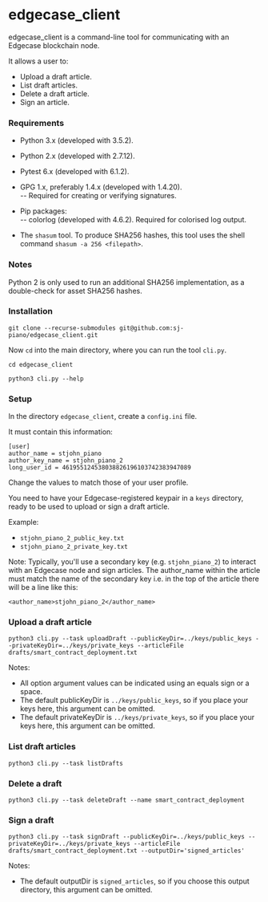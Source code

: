 # edgecase_client

edgecase_client is a command-line tool for communicating with an Edgecase blockchain node.

It allows a user to:  
- Upload a draft article.  
- List draft articles.  
- Delete a draft article.  
- Sign an article.  



### Requirements

- Python 3.x (developed with 3.5.2).

- Python 2.x (developed with 2.7.12).

- Pytest 6.x (developed with 6.1.2).

- GPG 1.x, preferably 1.4.x (developed with 1.4.20).  
-- Required for creating or verifying signatures.

- Pip packages:  
-- colorlog (developed with 4.6.2). Required for colorised log output.

- The `shasum` tool. To produce SHA256 hashes, this tool uses the shell command `shasum -a 256 <filepath>`.



### Notes


Python 2 is only used to run an additional SHA256 implementation, as a double-check for asset SHA256 hashes.



### Installation

```
git clone --recurse-submodules git@github.com:sj-piano/edgecase_client.git
```

Now `cd` into the main directory, where you can run the tool `cli.py`.

```
cd edgecase_client

python3 cli.py --help
```



### Setup

In the directory `edgecase_client`, create a `config.ini` file.

It must contain this information:
```
[user]
author_name = stjohn_piano
author_key_name = stjohn_piano_2
long_user_id = 461955124538038826196103742383947089
```

Change the values to match those of your user profile.

You need to have your Edgecase-registered keypair in a `keys` directory, ready to be used to upload or sign a draft article.

Example:
- `stjohn_piano_2_public_key.txt`  
- `stjohn_piano_2_private_key.txt`  

Note: Typically, you'll use a secondary key (e.g. `stjohn_piano_2`) to interact with an Edgecase node and sign articles. The author_name within the article must match the name of the secondary key i.e. in the top of the article there will be a line like this:  
```
<author_name>stjohn_piano_2</author_name>
```



### Upload a draft article

```
python3 cli.py --task uploadDraft --publicKeyDir=../keys/public_keys --privateKeyDir=../keys/private_keys --articleFile drafts/smart_contract_deployment.txt
```

Notes:  
- All option argument values can be indicated using an equals sign or a space.  
- The default publicKeyDir is `../keys/public_keys`, so if you place your keys here, this argument can be omitted.  
- The default privateKeyDir is `../keys/private_keys`, so if you place your keys here, this argument can be omitted.  



### List draft articles

```
python3 cli.py --task listDrafts
```



### Delete a draft

```
python3 cli.py --task deleteDraft --name smart_contract_deployment
```



### Sign a draft

```
python3 cli.py --task signDraft --publicKeyDir=../keys/public_keys --privateKeyDir=../keys/private_keys --articleFile drafts/smart_contract_deployment.txt --outputDir='signed_articles'
```

Notes:  
- The default outputDir is `signed_articles`, so if you choose this output directory, this argument can be omitted.









